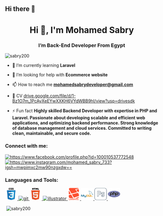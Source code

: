 ## Hi there 👋
<h1 align="center">Hi 👋, I'm Mohamed Sabry</h1>
<h3 align="center">I’m Back-End Developer From Egypt</h3>

<p align="left"> <img src="https://komarev.com/ghpvc/?username=sabry200&label=Profile%20views&color=0e75b6&style=flat" alt="sabry200" /> </p>

- 🌱 I’m currently learning **Laravel**

- 🤝 I’m looking for help with **Ecommerce website**

- 📫 How to reach me **mohamedsabrydeveloper@gmail.com**

- 📄 CV [drive.google.com/file/d/1-Bz1O7m_1PcAyXeEYwXXKH6VYdWBB9hl/view?usp=drivesdk](drive.google.com/file/d/1-Bz1O7m_1PcAyXeEYwXXKH6VYdWBB9hl/view?usp=drivesdk)

- ⚡ Fun fact **Highly skilled Backend Developer with expertise in PHP and Laravel. Passionate about developing scalable and efficient web applications, and optimizing backend performance. Strong knowledge of database management and cloud services. Committed to writing clean, maintainable, and secure code.**

<h3 align="left">Connect with me:</h3>
<p align="left">
<a href="https://www.facebook.com/profile.php?id=100010537772548" target="blank"><img align="center" src="https://raw.githubusercontent.com/rahuldkjain/github-profile-readme-generator/master/src/images/icons/Social/facebook.svg" alt="https://www.facebook.com/profile.php?id=100010537772548" height="30" width="40" /></a>
<a href="https://instagram.com/https://www.instagram.com/mohamed_sabry_733?igsh=mwpimxc2mw90nzgxdw==" target="blank"><img align="center" src="https://raw.githubusercontent.com/rahuldkjain/github-profile-readme-generator/master/src/images/icons/Social/instagram.svg" alt="https://www.instagram.com/mohamed_sabry_733?igsh=mwpimxc2mw90nzgxdw==" height="30" width="40" /></a>
</p>

<h3 align="left">Languages and Tools:</h3>
<p align="left"> <a href="https://www.w3schools.com/css/" target="_blank" rel="noreferrer"> <img src="https://raw.githubusercontent.com/devicons/devicon/master/icons/css3/css3-original-wordmark.svg" alt="css3" width="40" height="40"/> </a> <a href="https://git-scm.com/" target="_blank" rel="noreferrer"> <img src="https://www.vectorlogo.zone/logos/git-scm/git-scm-icon.svg" alt="git" width="40" height="40"/> </a> <a href="https://www.w3.org/html/" target="_blank" rel="noreferrer"> <img src="https://raw.githubusercontent.com/devicons/devicon/master/icons/html5/html5-original-wordmark.svg" alt="html5" width="40" height="40"/> </a> <a href="https://www.adobe.com/in/products/illustrator.html" target="_blank" rel="noreferrer"> <img src="https://www.vectorlogo.zone/logos/adobe_illustrator/adobe_illustrator-icon.svg" alt="illustrator" width="40" height="40"/> </a> <a href="https://laravel.com/" target="_blank" rel="noreferrer"> <img src="https://raw.githubusercontent.com/devicons/devicon/master/icons/laravel/laravel-plain-wordmark.svg" alt="laravel" width="40" height="40"/> </a> <a href="https://www.mysql.com/" target="_blank" rel="noreferrer"> <img src="https://raw.githubusercontent.com/devicons/devicon/master/icons/mysql/mysql-original-wordmark.svg" alt="mysql" width="40" height="40"/> </a> <a href="https://www.photoshop.com/en" target="_blank" rel="noreferrer"> <img src="https://raw.githubusercontent.com/devicons/devicon/master/icons/photoshop/photoshop-line.svg" alt="photoshop" width="40" height="40"/> </a> <a href="https://www.php.net" target="_blank" rel="noreferrer"> <img src="https://raw.githubusercontent.com/devicons/devicon/master/icons/php/php-original.svg" alt="php" width="40" height="40"/> </a> </p>

<p>&nbsp;<img align="center" src="https://github-readme-stats.vercel.app/api?username=sabry200&show_icons=true&locale=en" alt="sabry200" /></p>
